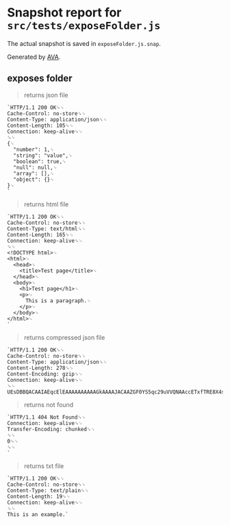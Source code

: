 # Snapshot report for `src/tests/exposeFolder.js`

The actual snapshot is saved in `exposeFolder.js.snap`.

Generated by [AVA](https://avajs.dev).

## exposes folder

> returns json file

    `HTTP/1.1 200 OK␍␊
    Cache-Control: no-store␍␊
    Content-Type: application/json␍␊
    Content-Length: 105␍␊
    Connection: keep-alive␍␊
    ␍␊
    {␊
      "number": 1,␊
      "string": "value",␊
      "boolean": true,␊
      "null": null,␊
      "array": [],␊
      "object": {}␊
    }␊
    `

> returns html file

    `HTTP/1.1 200 OK␍␊
    Cache-Control: no-store␍␊
    Content-Type: text/html␍␊
    Content-Length: 165␍␊
    Connection: keep-alive␍␊
    ␍␊
    <!DOCTYPE html>␊
    <html>␊
      <head>␊
        <title>Test page</title>␊
      </head>␊
      <body>␊
        <h1>Test page</h1>␊
        <p>␊
          This is a paragraph.␊
        </p>␊
      </body>␊
    </html>␊
    `

> returns compressed json file

    `HTTP/1.1 200 OK␍␊
    Cache-Control: no-store␍␊
    Content-Type: application/json␍␊
    Content-Length: 278␍␊
    Content-Encoding: gzip␍␊
    Connection: keep-alive␍␊
    ␍␊
    UEsDBBQACAAIAEqcElEAAAAAAAAAAGkAAAAJACAAZGF0YS5qc29uVVQNAAccETxfTRE8X4sRPF91eAsAAQT1AQAABBQAAACr5lJQUMorzU1KLVKyUjDUAXGLS4oy89KBXKWyxJzSVCWwYFJ+fk5qYh5QtKSoNFUHoi0nB8gHUWB+YlFRYiVQIDoWzM1PykpNLgHyq2u5arkAUEsHCEDeRUhSAAAAaQAAAFBLAQIUAxQACAAIAEqcElFA3kVIUgAAAGkAAAAJACAAAAAAAAAAAACkgQAAAABkYXRhLmpzb25VVA0ABxwRPF9NETxfixE8X3V4CwABBPUBAAAEFAAAAFBLBQYAAAAAAQABAFcAAACpAAAAAAA=`

> returns not found

    `HTTP/1.1 404 Not Found␍␊
    Connection: keep-alive␍␊
    Transfer-Encoding: chunked␍␊
    ␍␊
    0␍␊
    ␍␊
    `

> returns txt file

    `HTTP/1.1 200 OK␍␊
    Cache-Control: no-store␍␊
    Content-Type: text/plain␍␊
    Content-Length: 19␍␊
    Connection: keep-alive␍␊
    ␍␊
    This is an example.`
